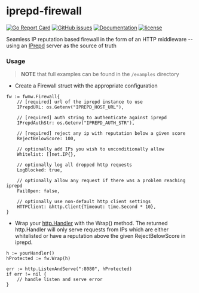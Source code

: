 # iprepd-firewall

[![Go Report Card](https://goreportcard.com/badge/github.com/adrianosela/iprepd-firewall/fwmw)](https://goreportcard.com/report/github.com/adrianosela/iprepd-firewall/fwmw)
[![GitHub issues](https://img.shields.io/github/issues/adrianosela/iprepd-firewall.svg)](https://github.com/adrianosela/iprepd-firewall/issues)
[![Documentation](https://godoc.org/github.com/adrianosela/iprepd-firewall/fwmw?status.svg)](https://godoc.org/github.com/adrianosela/iprepd-firewall/fwmw)
[![license](https://img.shields.io/github/license/adrianosela/iprepd-firewall.svg)](https://github.com/adrianosela/iprepd-firewall/blob/master/LICENSE)

Seamless IP reputation based firewall in the form of an HTTP middleware -- using an [IPrepd](https://github.com/mozilla-services/iprepd) server as the source of truth

### Usage

> **NOTE** that full examples can be found in the ```/examples``` directory

* Create a Firewall struct with the appropriate configuration

```
fw := fwmw.Firewall{
	// [required] url of the iprepd instance to use
	IPrepdURL: os.Getenv("IPREPD_HOST_URL"),
	
	// [required] auth string to authenticate against iprepd
	IPrepdAuthStr: os.Getenv("IPREPD_AUTH_STR"),
	
	// [required] reject any ip with reputation below a given score
	RejectBelowScore: 100,
	
	// optionally add IPs you wish to unconditionally allow
	Whitelist: []net.IP{},
	
	// optionally log all dropped http requests
	LogBlocked: true,
	
	// optionally allow any request if there was a problem reaching iprepd
	FailOpen: false,
	
	// optionally use non-default http client settings
	HTTPClient: &http.Client{Timeout: time.Second * 10},
}
```

* Wrap your [http.Handler](https://golang.org/pkg/net/http/#Handler) with the Wrap() method. The returned http.Handler will only serve requests from IPs which are either whitelisted or  have a reputation above the given RejectBelowScore in iprepd.

```
h := yourHandler()
hProtected := fw.Wrap(h)

err := http.ListenAndServe(":8080", hProtected)
if err != nil {
	// handle listen and serve error
}
```
